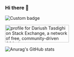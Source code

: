 ### Hi there 👋

![Custom badge](https://img.shields.io/badge/Job%20Title-Consultant%2C%20Teacher%20and%20Web%20Developer-lightgrey)

<!--
**Dariush-Tasdighi/Dariush-Tasdighi** is a ✨ _special_ ✨ repository because its `README.md` (this file) appears on your GitHub profile.

Here are some ideas to get you started:

- 🔭 I’m currently working on ...
- 🌱 I’m currently learning ...
- 👯 I’m looking to collaborate on ...
- 🤔 I’m looking for help with ...
- 💬 Ask me about ...
- 📫 How to reach me: ...
- 😄 Pronouns: ...
- ⚡ Fun fact: ...
-->

<a href="https://stackexchange.com/users/2660670"><img src="https://stackexchange.com/users/flair/2660670.png" width="208" height="58" alt="profile for Dariush Tasdighi on Stack Exchange, a network of free, community-driven Q&amp;A sites" title="profile for Dariush Tasdighi on Stack Exchange, a network of free, community-driven Q&amp;A sites"></a>

![Anurag's GitHub stats](https://github-readme-stats.vercel.app/api?username=dariush-tasdighi&count_private=true)
